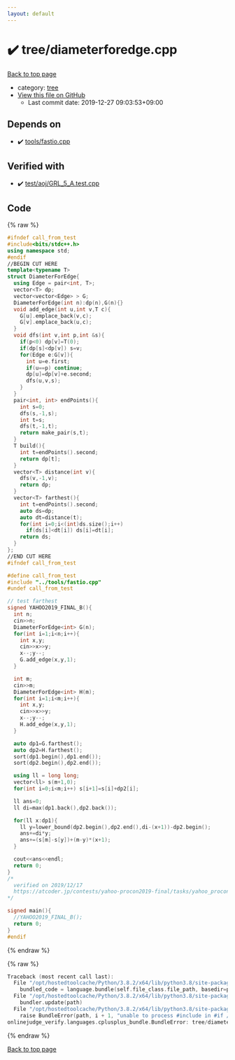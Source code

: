 ```yaml
---
layout: default
---
```


<!-- mathjax config similar to math.stackexchange -->
<script type="text/javascript" async
  src="https://cdnjs.cloudflare.com/ajax/libs/mathjax/2.7.5/MathJax.js?config=TeX-MML-AM_CHTML">
</script>
<script type="text/x-mathjax-config">
  MathJax.Hub.Config({
    TeX: { equationNumbers: { autoNumber: "AMS" }},
    tex2jax: {
      inlineMath: [ ['$','$'] ],
      processEscapes: true
    },
    "HTML-CSS": { matchFontHeight: false },
    displayAlign: "left",
    displayIndent: "2em"
  });
</script>

<script type="text/javascript" src="https://cdnjs.cloudflare.com/ajax/libs/jquery/3.4.1/jquery.min.js"></script>
<script src="https://cdn.jsdelivr.net/npm/jquery-balloon-js@1.1.2/jquery.balloon.min.js" integrity="sha256-ZEYs9VrgAeNuPvs15E39OsyOJaIkXEEt10fzxJ20+2I=" crossorigin="anonymous"></script>
<script type="text/javascript" src="../../assets/js/copy-button.js"></script>
<link rel="stylesheet" href="../../assets/css/copy-button.css" />


# :heavy_check_mark: tree/diameterforedge.cpp

<a href="../../index.html">Back to top page</a>

* category: <a href="../../index.html#c0af77cf8294ff93a5cdb2963ca9f038">tree</a>
* <a href="{{ site.github.repository_url }}/blob/master/tree/diameterforedge.cpp">View this file on GitHub</a>
    - Last commit date: 2019-12-27 09:03:53+09:00




## Depends on

* :heavy_check_mark: <a href="../tools/fastio.cpp.html">tools/fastio.cpp</a>


## Verified with

* :heavy_check_mark: <a href="../../verify/test/aoj/GRL_5_A.test.cpp.html">test/aoj/GRL_5_A.test.cpp</a>


## Code

<a id="unbundled"></a>
{% raw %}
```cpp
#ifndef call_from_test
#include<bits/stdc++.h>
using namespace std;
#endif
//BEGIN CUT HERE
template<typename T>
struct DiameterForEdge{
  using Edge = pair<int, T>;
  vector<T> dp;
  vector<vector<Edge> > G;
  DiameterForEdge(int n):dp(n),G(n){}
  void add_edge(int u,int v,T c){
    G[u].emplace_back(v,c);
    G[v].emplace_back(u,c);
  }
  void dfs(int v,int p,int &s){
    if(p<0) dp[v]=T(0);
    if(dp[s]<dp[v]) s=v;
    for(Edge e:G[v]){
      int u=e.first;
      if(u==p) continue;
      dp[u]=dp[v]+e.second;
      dfs(u,v,s);
    }
  }
  pair<int, int> endPoints(){
    int s=0;
    dfs(s,-1,s);
    int t=s;
    dfs(t,-1,t);
    return make_pair(s,t);
  }
  T build(){
    int t=endPoints().second;
    return dp[t];
  }
  vector<T> distance(int v){
    dfs(v,-1,v);
    return dp;
  }
  vector<T> farthest(){
    int t=endPoints().second;
    auto ds=dp;
    auto dt=distance(t);
    for(int i=0;i<(int)ds.size();i++)
      if(ds[i]<dt[i]) ds[i]=dt[i];
    return ds;
  }
};
//END CUT HERE
#ifndef call_from_test

#define call_from_test
#include "../tools/fastio.cpp"
#undef call_from_test

// test farthest
signed YAHOO2019_FINAL_B(){
  int n;
  cin>>n;
  DiameterForEdge<int> G(n);
  for(int i=1;i<n;i++){
    int x,y;
    cin>>x>>y;
    x--;y--;
    G.add_edge(x,y,1);
  }

  int m;
  cin>>m;
  DiameterForEdge<int> H(m);
  for(int i=1;i<m;i++){
    int x,y;
    cin>>x>>y;
    x--;y--;
    H.add_edge(x,y,1);
  }

  auto dp1=G.farthest();
  auto dp2=H.farthest();
  sort(dp1.begin(),dp1.end());
  sort(dp2.begin(),dp2.end());

  using ll = long long;
  vector<ll> s(m+1,0);
  for(int i=0;i<m;i++) s[i+1]=s[i]+dp2[i];

  ll ans=0;
  ll di=max(dp1.back(),dp2.back());

  for(ll x:dp1){
    ll y=lower_bound(dp2.begin(),dp2.end(),di-(x+1))-dp2.begin();
    ans+=di*y;
    ans+=(s[m]-s[y])+(m-y)*(x+1);
  }

  cout<<ans<<endl;
  return 0;
}
/*
  verified on 2019/12/17
  https://atcoder.jp/contests/yahoo-procon2019-final/tasks/yahoo_procon2019_final_b
*/

signed main(){
  //YAHOO2019_FINAL_B();
  return 0;
}
#endif

```
{% endraw %}

<a id="bundled"></a>
{% raw %}
```cpp
Traceback (most recent call last):
  File "/opt/hostedtoolcache/Python/3.8.2/x64/lib/python3.8/site-packages/onlinejudge_verify/docs.py", line 340, in write_contents
    bundled_code = language.bundle(self.file_class.file_path, basedir=pathlib.Path.cwd())
  File "/opt/hostedtoolcache/Python/3.8.2/x64/lib/python3.8/site-packages/onlinejudge_verify/languages/cplusplus.py", line 168, in bundle
    bundler.update(path)
  File "/opt/hostedtoolcache/Python/3.8.2/x64/lib/python3.8/site-packages/onlinejudge_verify/languages/cplusplus_bundle.py", line 281, in update
    raise BundleError(path, i + 1, "unable to process #include in #if / #ifdef / #ifndef other than include guards")
onlinejudge_verify.languages.cplusplus_bundle.BundleError: tree/diameterforedge.cpp: line 54: unable to process #include in #if / #ifdef / #ifndef other than include guards

```
{% endraw %}

<a href="../../index.html">Back to top page</a>

